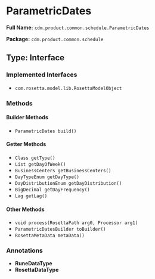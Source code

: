 # ParametricDates

**Full Name:** `cdm.product.common.schedule.ParametricDates`

**Package:** `cdm.product.common.schedule`

## Type: Interface

### Implemented Interfaces

- `com.rosetta.model.lib.RosettaModelObject`

### Methods

#### Builder Methods

- `ParametricDates build()`

#### Getter Methods

- `Class getType()`
- `List getDayOfWeek()`
- `BusinessCenters getBusinessCenters()`
- `DayTypeEnum getDayType()`
- `DayDistributionEnum getDayDistribution()`
- `BigDecimal getDayFrequency()`
- `Lag getLag()`

#### Other Methods

- `void process(RosettaPath arg0, Processor arg1)`
- `ParametricDatesBuilder toBuilder()`
- `RosettaMetaData metaData()`

### Annotations

- **RuneDataType**
- **RosettaDataType**

